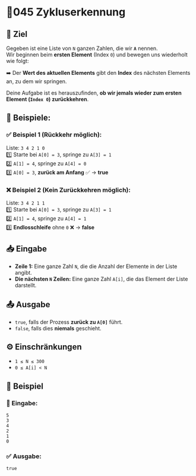 # 🔄045 Zykluserkennung

## 🎯 Ziel
Gegeben ist eine Liste von `N` ganzen Zahlen, die wir **`A`** nennen.  
Wir beginnen beim **ersten Element** (Index `0`) und bewegen uns wiederholt wie folgt:

➡️ Der **Wert des aktuellen Elements** gibt den **Index** des nächsten Elements an, zu dem wir springen.  

Deine Aufgabe ist es herauszufinden, **ob wir jemals wieder zum ersten Element (`Index 0`) zurückkehren**.

## 🔢 Beispiele:

### ✅ Beispiel 1 (Rückkehr möglich):
Liste: `3 4 2 1 0`  
1️⃣ Starte bei `A[0] = 3`, springe zu `A[3] = 1`  
2️⃣ `A[1] = 4`, springe zu `A[4] = 0`  
3️⃣ `A[0] = 3`, **zurück am Anfang** ✅ → **true**

### ❌ Beispiel 2 (Kein Zurückkehren möglich):
Liste: `3 4 2 1 1`  
1️⃣ Starte bei `A[0] = 3`, springe zu `A[3] = 1`  
2️⃣ `A[1] = 4`, springe zu `A[4] = 1`  
3️⃣ **Endlosschleife** ohne `0` ❌ → **false**

## 📥 Eingabe
- **Zeile 1:** Eine ganze Zahl `N`, die die Anzahl der Elemente in der Liste angibt.
- **Die nächsten `N` Zeilen:** Eine ganze Zahl `A[i]`, die das Element der Liste darstellt.

## 📤 Ausgabe
- `true`, falls der Prozess **zurück zu `A[0]`** führt.
- `false`, falls dies **niemals** geschieht.

## ⚙️ Einschränkungen
- `1 ≤ N ≤ 300`
- `0 ≤ A[i] < N`

## 📌 Beispiel

### 📝 Eingabe:
```
5
3
4
2
1
0
```

### ✅ Ausgabe:
```
true
```
